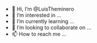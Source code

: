 - 👋 Hi, I’m @LuisTheminero
- 👀 I’m interested in ...
- 🌱 I’m currently learning ...
- 💞️ I’m looking to collaborate on ...
- 📫 How to reach me ...

<!---
LuisTheminero/LuisTheminero is a ✨ special ✨ repository because its `README.md` (this file) appears on your GitHub profile.
You can click the Preview link to take a look at your changes.
--->
